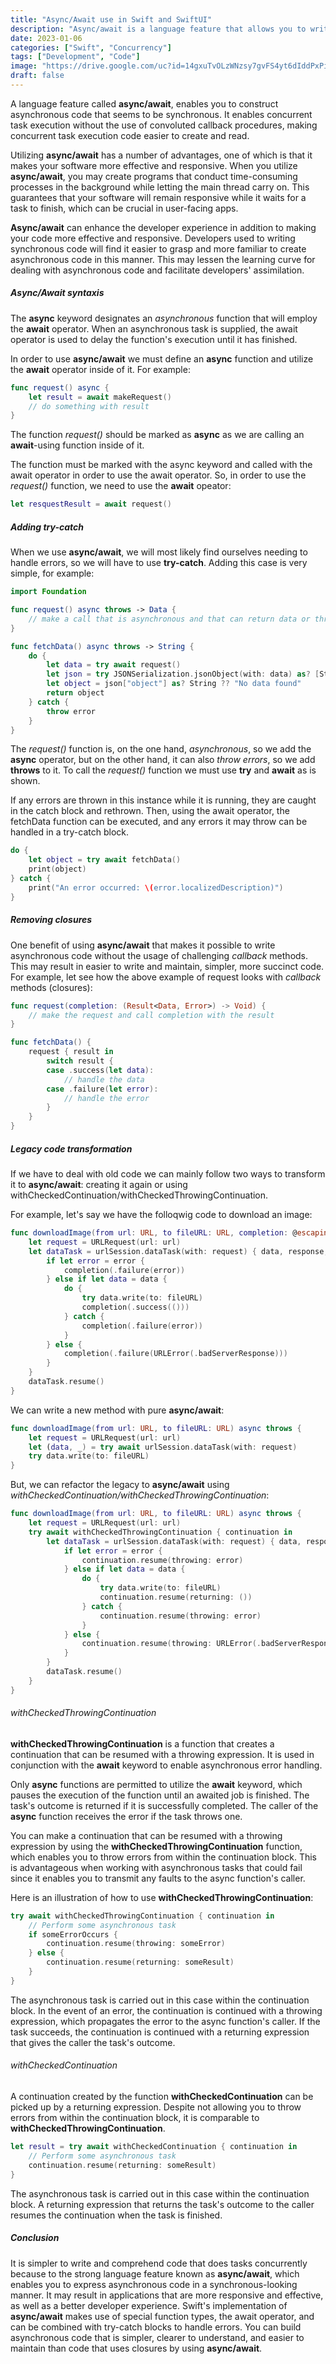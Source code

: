 ```yaml
---
title: "Async/Await use in Swift and SwiftUI"
description: "Async/await is a language feature that allows you to write asynchronous code in a synchronous-looking style. "
date: 2023-01-06
categories: ["Swift", "Concurrency"]
tags: ["Development", "Code"]
image: "https://drive.google.com/uc?id=14gxuTvOLzWNzsy7gvFS4yt6dIddPxPiF"
draft: false
---
```


A language feature called **async/await**, enables you to construct asynchronous code that seems to be synchronous. It enables concurrent task execution without the use of convoluted callback procedures, making concurrent task execution code easier to create and read.

Utilizing **async/await** has a number of advantages, one of which is that it makes your software more effective and responsive. When you utilize **async/await**, you may create programs that conduct time-consuming processes in the background while letting the main thread carry on. This guarantees that your software will remain responsive while it waits for a task to finish, which can be crucial in user-facing apps.

**Async/await** can enhance the developer experience in addition to making your code more effective and responsive. Developers used to writing synchronous code will find it easier to grasp and more familiar to create asynchronous code in this manner. This may lessen the learning curve for dealing with asynchronous code and facilitate developers' assimilation.
##### Async/Await syntaxis

The **async** keyword designates an *asynchronous* function that will employ the **await** operator. When an asynchronous task is supplied, the await operator is used to delay the function's execution until it has finished.

In order to use **async/await** we must define an **async** function and utilize the **await** operator inside of it. For example:

```swift
func request() async {
    let result = await makeRequest()
    // do something with result
}
```
The function *request()* should be marked as **async** as we are calling an **await**-using function inside of it.

The function must be marked with the async keyword and called with the await operator in order to use the await operator. So, in order to use the *request()* function, we need to use the **await** opeator:
```swift
let resquestResult = await request()
```

##### Adding try-catch
When we use **async/await**, we will most likely find ourselves needing to handle errors, so we will have to use **try-catch**. Adding this case is very simple, for example:

```swift
import Foundation

func request() async throws -> Data {
    // make a call that is asynchronous and that can return data or throw an error
}

func fetchData() async throws -> String {
    do {
        let data = try await request()
        let json = try JSONSerialization.jsonObject(with: data) as? [String: Any]
        let object = json["object"] as? String ?? "No data found"
        return object
    } catch {
        throw error
    }
}
```
The *request()* function is, on the one hand, *asynchronous*, so we add the **async** operator, but on the other hand, it can also *throw errors*, so we add **throws** to it. To call the *request()* function we must use **try** and **await** as is shown.

If any errors are thrown in this instance while it is running, they are caught in the catch block and rethrown. Then, using the await operator, the fetchData function can be executed, and any errors it may throw can be handled in a try-catch block.

```swift
do {
    let object = try await fetchData()
    print(object)
} catch {
    print("An error occurred: \(error.localizedDescription)")
}
```

##### Removing closures
One benefit of using **async/await** that makes it possible to write asynchronous code without the usage of challenging *callback* methods. This may result in easier to write and maintain, simpler, more succinct code.
For example, let see how the above example of request looks with *callback* methods (closures):

```swift
func request(completion: (Result<Data, Error>) -> Void) {
    // make the request and call completion with the result
}

func fetchData() {
    request { result in
        switch result {
        case .success(let data):
            // handle the data
        case .failure(let error):
            // handle the error
        }
    }
}

```

##### Legacy code transformation

If we have to deal with old code we can mainly follow two ways to transform it to **async/await**: creating it again or using withCheckedContinuation/withCheckedThrowingContinuation.

For example, let's say we have the folloqwig code to download an image:

```swift
func downloadImage(from url: URL, to fileURL: URL, completion: @escaping (Result<Void, Error>) -> Void) {
    let request = URLRequest(url: url)
    let dataTask = urlSession.dataTask(with: request) { data, response, error in
        if let error = error {
            completion(.failure(error))
        } else if let data = data {
            do {
                try data.write(to: fileURL)
                completion(.success(()))
            } catch {
                completion(.failure(error))
            }
        } else {
            completion(.failure(URLError(.badServerResponse)))
        }
    }
    dataTask.resume()
}
```
We can write a new method with pure **async/await**:

```swift
func downloadImage(from url: URL, to fileURL: URL) async throws {
    let request = URLRequest(url: url)
    let (data, _) = try await urlSession.dataTask(with: request)
    try data.write(to: fileURL)
}
```
But, we can refactor the legacy to **async/await** using *withCheckedContinuation/withCheckedThrowingContinuation*:

```swift
func downloadImage(from url: URL, to fileURL: URL) async throws {
    let request = URLRequest(url: url)
    try await withCheckedThrowingContinuation { continuation in
        let dataTask = urlSession.dataTask(with: request) { data, response, error in
            if let error = error {
                continuation.resume(throwing: error)
            } else if let data = data {
                do {
                    try data.write(to: fileURL)
                    continuation.resume(returning: ())
                } catch {
                    continuation.resume(throwing: error)
                }
            } else {
                continuation.resume(throwing: URLError(.badServerResponse))
            }
        }
        dataTask.resume()
    }
}
```

###### withCheckedThrowingContinuation

**withCheckedThrowingContinuation** is a function that creates a continuation that can be resumed with a throwing expression. It is used in conjunction with the **await** keyword to enable asynchronous error handling.

Only **async** functions are permitted to utilize the **await** keyword, which pauses the execution of the function until an awaited job is finished. The task's outcome is returned if it is successfully completed. The caller of the **async** function receives the error if the task throws one. 

You can make a continuation that can be resumed with a throwing expression by using the **withCheckedThrowingContinuation** function, which enables you to throw errors from within the continuation block. This is advantageous when working with asynchronous tasks that could fail since it enables you to transmit any faults to the async function's caller.

Here is an illustration of how to use **withCheckedThrowingContinuation**:

```swift
try await withCheckedThrowingContinuation { continuation in
    // Perform some asynchronous task
    if someErrorOccurs {
        continuation.resume(throwing: someError)
    } else {
        continuation.resume(returning: someResult)
    }
}
```
The asynchronous task is carried out in this case within the continuation block. In the event of an error, the continuation is continued with a throwing expression, which propagates the error to the async function's caller. If the task succeeds, the continuation is continued with a returning expression that gives the caller the task's outcome.

###### withCheckedContinuation

A continuation created by the function **withCheckedContinuation** can be picked up by a returning expression. Despite not allowing you to throw errors from within the continuation block, it is comparable to **withCheckedThrowingContinuation**.

```swift
let result = try await withCheckedContinuation { continuation in
    // Perform some asynchronous task
    continuation.resume(returning: someResult)
}
```
The asynchronous task is carried out in this case within the continuation block. A returning expression that returns the task's outcome to the caller resumes the continuation when the task is finished.

##### Conclusion

It is simpler to write and comprehend code that does tasks concurrently because to the strong language feature known as **async/await**, which enables you to express asynchronous code in a synchronous-looking manner. It may result in applications that are more responsive and effective, as well as a better developer experience. Swift's implementation of **async/await** makes use of special function types, the await operator, and can be combined with try-catch blocks to handle errors. You can build asynchronous code that is simpler, clearer to understand, and easier to maintain than code that uses closures by using **async/await**.